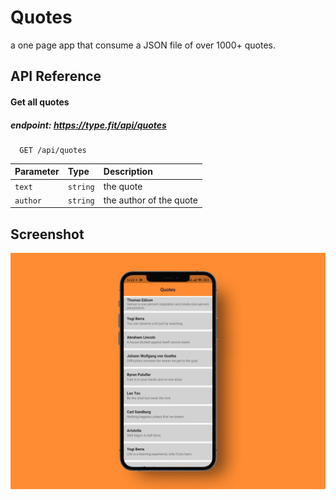 
# Quotes

a one page app that consume a JSON file of over 1000+ quotes.
## API Reference

#### Get all quotes
##### endpoint: https://type.fit/api/quotes

```http
  GET /api/quotes
```

| Parameter | Type     | Description                |
| :-------- | :------- | :------------------------- |
| `text` | `string` | the quote |
| `author` | `string` | the author of the quote |

## Screenshot

![App Screenshot](https://github.com/yassine-bennkhay/quotes-API-flutter/blob/main/lib/screenshot/quotes.png)

